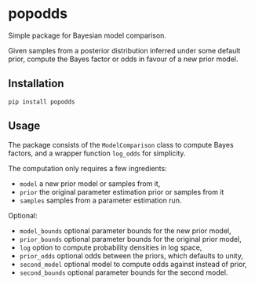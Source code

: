 # popodds
Simple package for Bayesian model comparison.

Given samples from a posterior distribution inferred under some default prior, compute the Bayes factor or odds in favour of a new prior model.

## Installation

`pip install popodds`

## Usage

The package consists of the `ModelComparison` class to compute Bayes factors, and a wrapper function `log_odds` for simplicity.

The computation only requires a few ingredients:
- `model` a new prior model or samples from it,
- `prior` the original parameter estimation prior or samples from it
- `samples` samples from a parameter estimation run.

Optional:
- `model_bounds` optional parameter bounds for the new prior model,
- `prior_bounds` optional parameter bounds for the original prior model,
- `log` option to compute probability densities in log space,
- `prior_odds` optional odds between the priors, which defaults to unity,
- `second_model` optional model to compute odds against instead of prior,
- `second_bounds` optional parameter bounds for the second model.
